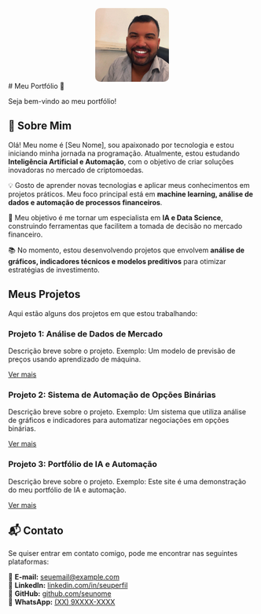 <img src="perfil.jpg" alt="Minha Foto de Perfil" style="width: 150px; height: 150px; object-fit: cover; border-radius: 10px; display: block; margin: auto;">
# Meu Portfólio 🚀  

Seja bem-vindo ao meu portfólio!
## 👋 Sobre Mim  

Olá! Meu nome é [Seu Nome], sou apaixonado por tecnologia e estou iniciando minha jornada na programação. Atualmente, estou estudando **Inteligência Artificial e Automação**, com o objetivo de criar soluções inovadoras no mercado de criptomoedas.  

💡 Gosto de aprender novas tecnologias e aplicar meus conhecimentos em projetos práticos. Meu foco principal está em **machine learning, análise de dados e automação de processos financeiros**.  

🚀 Meu objetivo é me tornar um especialista em **IA e Data Science**, construindo ferramentas que facilitem a tomada de decisão no mercado financeiro.  

📚 No momento, estou desenvolvendo projetos que envolvem **análise de gráficos, indicadores técnicos e modelos preditivos** para otimizar estratégias de investimento.  



## Meus Projetos

Aqui estão alguns dos projetos em que estou trabalhando:

### Projeto 1: Análise de Dados de Mercado
Descrição breve sobre o projeto. Exemplo: Um modelo de previsão de preços usando aprendizado de máquina.

[Ver mais](#)  

### Projeto 2: Sistema de Automação de Opções Binárias
Descrição breve sobre o projeto. Exemplo: Um sistema que utiliza análise de gráficos e indicadores para automatizar negociações em opções binárias.

[Ver mais](#)

### Projeto 3: Portfólio de IA e Automação
Descrição breve sobre o projeto. Exemplo: Este site é uma demonstração do meu portfólio de IA e automação.

[Ver mais](#)

 ## 📬 Contato  

Se quiser entrar em contato comigo, pode me encontrar nas seguintes plataformas:  

📧 **E-mail:** [seuemail@example.com](mailto:seuemail@example.com)  
💼 **LinkedIn:** [linkedin.com/in/seuperfil](https://linkedin.com/in/seuperfil)  
🐙 **GitHub:** [github.com/seunome](https://github.com/seunome)  
📱 **WhatsApp:** [(XX) 9XXXX-XXXX](https://wa.me/seunumerodetelefone)  


